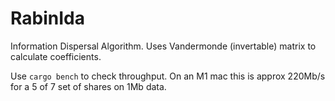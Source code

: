 # RabinIda

Information Dispersal Algorithm. Uses Vandermonde (invertable) matrix to calculate coefficients.

Use `cargo bench` to check throughput. On an M1 mac this is approx 220Mb/s for a 5 of 7 set of shares on 1Mb data.

